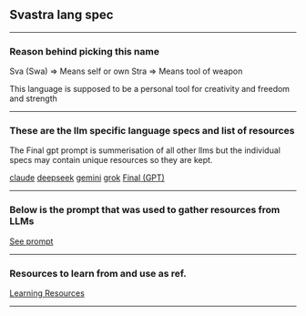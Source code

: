 ## Svastra lang spec
 ---
### Reason behind picking this name
Sva (Swa) => Means self or own
Stra => Means tool of weapon

This language is supposed to be a personal tool for creativity and freedom and strength

---
### These are the llm specific language specs and list of resources
The Final gpt prompt is summerisation of all other llms but the individual specs may contain unique resources so they are kept.

[claude](claude.md)
[deepseek](deepseek.md)
[gemini](gemini.md)
[grok](grok.md)
[Final (GPT)](gpt.md)

---
### Below is the prompt that was used to gather resources from LLMs

[See prompt](original_prompt.md)

---

### Resources to learn from and use as ref.

[Learning Resources](learning_resources.md)

---
